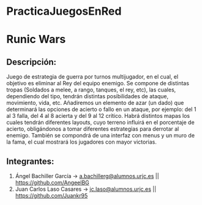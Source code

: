 # PracticaJuegosEnRed
# Runic Wars
## Descripción:
 Juego de estrategia de guerra por turnos multijugador, en el cual, el objetivo es eliminar al Rey del equipo enemigo.
 Se compone de distintas tropas (Soldados a melee, a rango, tanques, el rey, etc), las cuales, dependiendo del tipo, tendrán distintas posibilidades de ataque, movimiento, vida, etc. Añadiremos un elemento de azar (un dado) que determinará las opciones de acierto o fallo en un ataque, por ejemplo: del 1 al 3 falla, del 4 al 8 acierta y del 9 al 12 crítico.
 Habrá distintos mapas los cuales tendrán diferentes layouts, cuyo terreno influirá en el porcentaje de acierto, obligándonos a tomar diferentes estrategias para derrotar al enemigo.
 También se compondrá de una interfaz con menus y un muro de la fama, el cual mostrará los jugadores con mayor victorias.
 
## Integrantes:
  1. Ángel Bachiller García -> a.bachillerg@alumnos.urjc.es || https://github.com/AngeelBG
  2. Juan Carlos Laso Casares -> jc.laso@alumnos.urjc.es || https://github.com/Juankr95
